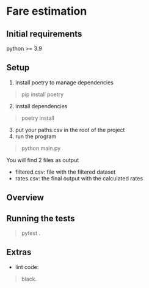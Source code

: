 # Fare estimation

## Initial requirements
python >= 3.9

## Setup
1. install poetry to manage dependencies
> pip install poetry
2. install dependencies
> poetry install
3. put your paths.csv in the root of the project
4. run the program
> python main.py

You will find 2 files as output
- filtered.csv: file with the filtered dataset
- rates.csv: the final output with the calculated rates

## Overview

## Running the tests
> pytest .

## Extras
- lint code:
> black.